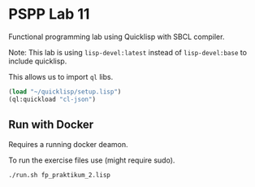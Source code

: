 # PSPP Lab 11

Functional programming lab using Quicklisp with SBCL compiler.

Note: This lab is using `lisp-devel:latest` instead of `lisp-devel:base` to include quicklisp.

This allows us to import `ql` libs.

```lisp
(load "~/quicklisp/setup.lisp")
(ql:quickload "cl-json")
```


## Run with Docker

Requires a running docker deamon.

To run the exercise files use (might require sudo).

    ./run.sh fp_praktikum_2.lisp